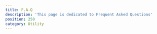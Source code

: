 ```yaml
---
title: F.A.Q
description: 'This page is dedicated to Frequent Asked Questions'
position: 250
category: Utility
---
```


